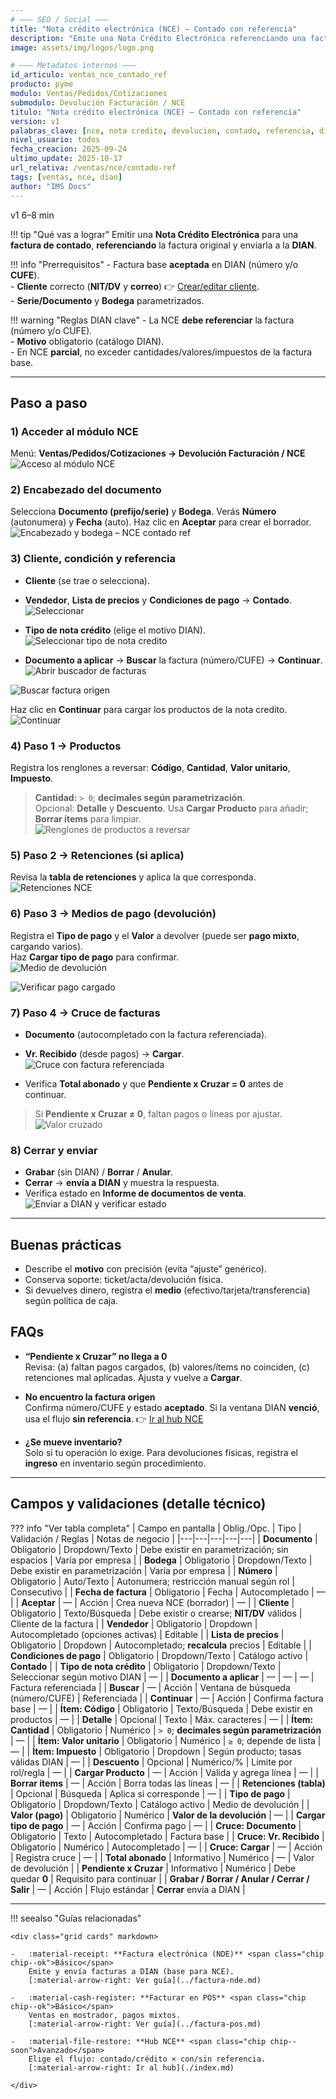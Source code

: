 ```yaml
---
# ——— SEO / Social ———
title: "Nota crédito electrónica (NCE) – Contado con referencia"
description: "Emite una Nota Crédito Electrónica referenciando una factura de contado y envíala a la DIAN."
image: assets/img/logos/logo.png

# ——— Metadatos internos ———
id_articulo: ventas_nce_contado_ref
producto: pyme
modulo: Ventas/Pedidos/Cotizaciones
submodulo: Devolución Facturación / NCE
titulo: "Nota crédito electrónica (NCE) – Contado con referencia"
version: v1
palabras_clave: [nce, nota credito, devolucion, contado, referencia, dian]
nivel_usuario: todos
fecha_creacion: 2025-09-24
ultimo_update: 2025-10-17
url_relativa: /ventas/nce/contado-ref
tags: [ventas, nce, dian]
author: "IMS Docs"
---
```


<p class="chips">
  <span class="chip chip--ok">v1</span>
  <span class="chip chip--new">6–8 min</span>
</p>

!!! tip "Qué vas a lograr"
    Emitir una **Nota Crédito Electrónica** para una **factura de contado**, **referenciando** la factura original y enviarla a la **DIAN**.

!!! info "Prerrequisitos"
    - Factura base **aceptada** en DIAN (número y/o **CUFE**).  
    - **Cliente** correcto (**NIT/DV** y **correo**) 👉 [Crear/editar cliente](../crear-clientes.md).  
    - **Serie/Documento** y **Bodega** parametrizados.

!!! warning "Reglas DIAN clave"
    - La NCE **debe referenciar** la factura (número y/o CUFE).  
    - **Motivo** obligatorio (catálogo DIAN).  
    - En NCE **parcial**, no exceder cantidades/valores/impuestos de la factura base.

---

## Paso a paso

### 1) Acceder al módulo NCE
Menú: **Ventas/Pedidos/Cotizaciones → Devolución Facturación / NCE**  
![Acceso al módulo NCE](../../../../assets/img/NCE/contado-ref/1_acceso.png)

### 2) Encabezado del documento
Selecciona **Documento (prefijo/serie)** y **Bodega**. Verás **Número** (autonumera) y **Fecha** (auto). 
Haz clic en **Aceptar** para crear el borrador. 
![Encabezado y bodega – NCE contado ref](../../../../assets/img/NCE/contado-ref/2_Documento.png) 

### 3) Cliente, condición y referencia
- **Cliente** (se trae o selecciona).  
- **Vendedor**, **Lista de precios** y **Condiciones de pago** → **Contado**. 
![Seleccionar](../../../../assets/img/NCE/contado-ref/4_cliente.png)

 
- **Tipo de nota crédito** (elige el motivo DIAN).  
![Seleccionar tipo de nota credito](../../../../assets/img/NCE/contado-ref/5_tipo_nce.png)

- **Documento a aplicar** → **Buscar** la factura (número/CUFE) → **Continuar**.  
![Abrir buscador de facturas](../../../../assets/img/NCE/contado-ref/6_Buscar_factura.png)

![Buscar factura origen](../../../../assets/img/NCE/contado-ref/7_factura_ventana.png)

Haz clic en **Continuar** para cargar los productos de la nota credito.
 ![Continuar](../../../../assets/img/NCE/contado-ref/8_Continuar.png)

### 4) Paso 1 → Productos
Registra los renglones a reversar: **Código**, **Cantidad**, **Valor unitario**, **Impuesto**.  
> **Cantidad:** `> 0`; **decimales según parametrización**.  
Opcional: **Detalle** y **Descuento**. Usa **Cargar Producto** para añadir; **Borrar ítems** para limpiar.  
![Renglones de productos a reversar](../../../../assets/img/NCE/contado-ref/9_productos.png)

### 5) Paso 2 → Retenciones (si aplica)
Revisa la **tabla de retenciones** y aplica la que corresponda.  
![Retenciones NCE](../../../../assets/img/NCE/contado-ref/10_retenciones.png)

### 6) Paso 3 → Medios de pago (devolución)
Registra el **Tipo de pago** y el **Valor** a devolver (puede ser **pago mixto**, cargando varios).  
Haz **Cargar tipo de pago** para confirmar.  
![Medio de devolución](../../../../assets/img/NCE/contado-ref/11_medios_de_pago.png)

![Verificar pago cargado](../../../../assets/img/NCE/contado-ref/12_carga_pago.png)

### 7) Paso 4 → Cruce de facturas
- **Documento** (autocompletado con la factura referenciada).  
- **Vr. Recibido** (desde pagos) → **Cargar**.  
![Cruce con factura referenciada](../../../../assets/img/NCE/contado-ref/13_cruce_factura.png)

- Verifica **Total abonado** y que **Pendiente x Cruzar = 0** antes de continuar.  
> Si **Pendiente x Cruzar ≠ 0**, faltan pagos o líneas por ajustar.  
![Valor cruzado](../../../../assets/img/NCE/contado-ref/14_verificacion_cruce.png)

### 8) Cerrar y enviar
- **Grabar** (sin DIAN) / **Borrar** / **Anular**.  
- **Cerrar** → **envía a DIAN** y muestra la respuesta.  
- Verifica estado en **Informe de documentos de venta**.  
![Enviar a DIAN y verificar estado](../../../../assets/img/NCE/contado-ref/15_Cierre.png)

---

## Buenas prácticas
- Describe el **motivo** con precisión (evita “ajuste” genérico).  
- Conserva soporte: ticket/acta/devolución física.  
- Si devuelves dinero, registra el **medio** (efectivo/tarjeta/transferencia) según política de caja.

## FAQs
- **“Pendiente x Cruzar” no llega a 0**  
  Revisa: (a) faltan pagos cargados, (b) valores/ítems no coinciden, (c) retenciones mal aplicadas. Ajusta y vuelve a **Cargar**.

- **No encuentro la factura origen**  
  Confirma número/CUFE y estado **aceptado**. Si la ventana DIAN **venció**, usa el flujo **sin referencia**. 👉 [Ir al hub NCE](./index.md)

- **¿Se mueve inventario?**  
  Solo si tu operación lo exige. Para devoluciones físicas, registra el **ingreso** en inventario según procedimiento.

---

## Campos y validaciones (detalle técnico)

??? info "Ver tabla completa"
    | Campo en pantalla | Oblig./Opc. | Tipo | Validación / Reglas | Notas de negocio |
    |---|---|---|---|---|
    | **Documento** | Obligatorio | Dropdown/Texto | Debe existir en parametrización; sin espacios | Varía por empresa |
    | **Bodega** | Obligatorio | Dropdown/Texto | Debe existir en parametrización | Varía por empresa |
    | **Número** | Obligatorio | Auto/Texto | Autonumera; restricción manual según rol | Consecutivo |
    | **Fecha de factura** | Obligatorio | Fecha | Autocompletado | — |
    | **Aceptar** | — | Acción | Crea nueva NCE (borrador) | — |
    | **Cliente** | Obligatorio | Texto/Búsqueda | Debe existir o crearse; **NIT/DV** válidos | Cliente de la factura |
    | **Vendedor** | Obligatorio | Dropdown | Autocompletado (opciones activas) | Editable |
    | **Lista de precios** | Obligatorio | Dropdown | Autocompletado; **recalcula** precios | Editable |
    | **Condiciones de pago** | Obligatorio | Dropdown/Texto | Catálogo activo | **Contado** |
    | **Tipo de nota crédito** | Obligatorio | Dropdown/Texto | Seleccionar según motivo DIAN | — |
    | **Documento a aplicar** | — | — | — | Factura referenciada |
    | **Buscar** | — | Acción | Ventana de búsqueda (número/CUFE) | Referenciada |
    | **Continuar** | — | Acción | Confirma factura base | — |
    | **Ítem: Código** | Obligatorio | Texto/Búsqueda | Debe existir en productos | — |
    | **Detalle** | Opcional | Texto | Máx. caracteres | — |
    | **Ítem: Cantidad** | Obligatorio | Numérico | `> 0`; **decimales según parametrización** | — |
    | **Ítem: Valor unitario** | Obligatorio | Numérico | `≥ 0`; depende de lista | — |
    | **Ítem: Impuesto** | Obligatorio | Dropdown | Según producto; tasas válidas DIAN | — |
    | **Descuento** | Opcional | Numérico/% | Límite por rol/regla | — |
    | **Cargar Producto** | — | Acción | Valida y agrega línea | — |
    | **Borrar ítems** | — | Acción | Borra todas las líneas | — |
    | **Retenciones (tabla)** | Opcional | Búsqueda | Aplica si corresponde | — |
    | **Tipo de pago** | Obligatorio | Dropdown/Texto | Catálogo activo | Medio de devolución |
    | **Valor (pago)** | Obligatorio | Numérico | **Valor de la devolución** | — |
    | **Cargar tipo de pago** | — | Acción | Confirma pago | — |
    | **Cruce: Documento** | Obligatorio | Texto | Autocompletado | Factura base |
    | **Cruce: Vr. Recibido** | Obligatorio | Numérico | Autocompletado | — |
    | **Cruce: Cargar** | — | Acción | Registra cruce | — |
    | **Total abonado** | Informativo | Numérico | — | Valor de devolución |
    | **Pendiente x Cruzar** | Informativo | Numérico | Debe quedar **0** | Requisito para continuar |
    | **Grabar / Borrar / Anular / Cerrar / Salir** | — | Acción | Flujo estándar | **Cerrar** envía a DIAN |

---

!!! seealso "Guías relacionadas"

    <div class="grid cards" markdown>

    -   :material-receipt: **Factura electrónica (NDE)** <span class="chip chip--ok">Básico</span>  
        Emite y envía facturas a DIAN (base para NCE).  
        [:material-arrow-right: Ver guía](../factura-nde.md)

    -   :material-cash-register: **Facturar en POS** <span class="chip chip--ok">Básico</span>  
        Ventas en mostrador, pagos mixtos.  
        [:material-arrow-right: Ver guía](../factura-pos.md)

    -   :material-file-restore: **Hub NCE** <span class="chip chip--soon">Avanzado</span>  
        Elige el flujo: contado/crédito × con/sin referencia.  
        [:material-arrow-right: Ir al hub](./index.md)

    </div>